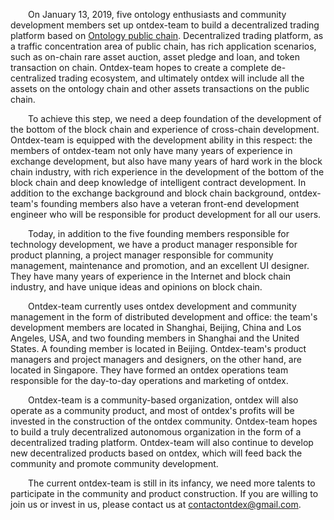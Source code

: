 &#8195;&#8195;On January 13, 2019, five ontology enthusiasts and community development members set up ontdex-team to build a decentralized trading platform based on [Ontology public chain](https://ont.io). Decentralized trading platform, as a traffic concentration area of public chain, has rich application scenarios, such as on-chain rare asset auction, asset pledge and loan, and token transaction on chain. Ontdex-team hopes to create a complete de-centralized trading ecosystem, and ultimately ontdex will include all the assets on the ontology chain and other assets transactions on the public chain.

&#8195;&#8195;To achieve this step, we need a deep foundation of the development of the bottom of the block chain and experience of cross-chain development. Ontdex-team is equipped with the development ability in this respect: the members of ontdex-team not only have many years of experience in exchange development, but also have many years of hard work in the block chain industry, with rich experience in the development of the bottom of the block chain and deep knowledge of intelligent contract development. In addition to the exchange background and block chain background, ontdex-team's founding members also have a veteran front-end development engineer who will be responsible for product development for all our users.



&#8195;&#8195;Today, in addition to the five founding members responsible for technology development, we have a product manager responsible for product planning, a project manager responsible for community management, maintenance and promotion, and an excellent UI designer. They have many years of experience in the Internet and block chain industry, and have unique ideas and opinions on block chain.

&#8195;&#8195;Ontdex-team currently uses ontdex development and community management in the form of distributed development and office: the team's development members are located in Shanghai, Beijing, China and Los Angeles, USA, and two founding members in Shanghai and the United States. A founding member is located in Beijing. Ontdex-team's product managers and project managers and designers, on the other hand, are located in Singapore. They have formed an ontdex operations team responsible for the day-to-day operations and marketing of ontdex.


&#8195;&#8195;Ontdex-team is a community-based organization, ontdex will also operate as a community product, and most of ontdex's profits will be invested in the construction of the ontdex community. Ontdex-team hopes to build a truly decentralized autonomous organization in the form of a decentralized trading platform. Ontdex-team will also continue to develop new decentralized products based on ontdex, which will feed back the community and promote community development.


&#8195;&#8195;The current ontdex-team is still in its infancy, we need more talents to participate in the community and product construction. If you are willing to join us or invest in us, please contact us at contactontdex@gmail.com.
